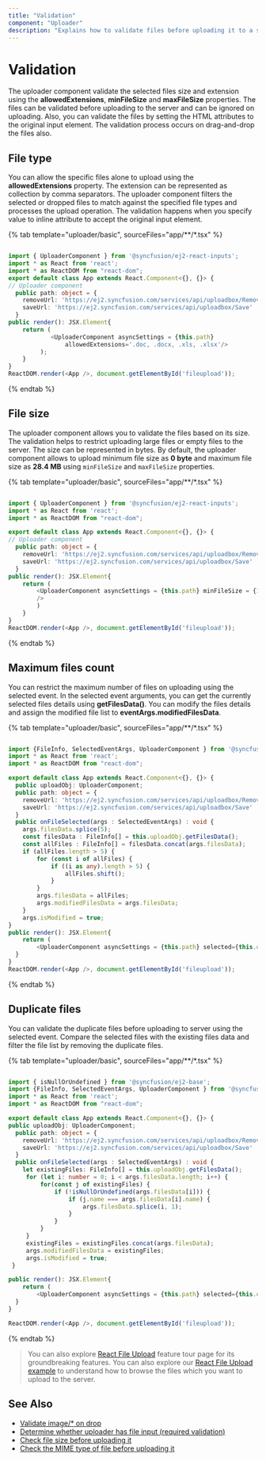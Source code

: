 ```yaml
---
title: "Validation"
component: "Uploader"
description: "Explains how to validate files before uploading it to a server such as valid file extensions, min and max file size, and duplicate files."
---
```


# Validation

The uploader component validate the selected files size and extension using the
**allowedExtensions**, **minFileSize** and **maxFileSize** properties.
The files can be validated before uploading to the server and can be ignored on uploading.
Also, you can validate the files by setting the HTML attributes to the original input element.
The validation process occurs on drag-and-drop the files also.

## File type

You can allow the specific files alone to upload using the **allowedExtensions**
property. The extension can be represented as collection by comma separators.
The uploader component filters the selected or dropped files to match against the specified file types and
processes the upload operation. The validation happens when you specify value to inline attribute to accept
the original input element.

{% tab template="uploader/basic", sourceFiles="app/**/*.tsx" %}

```typescript

import { UploaderComponent } from '@syncfusion/ej2-react-inputs';
import * as React from 'react';
import * as ReactDOM from "react-dom";
export default class App extends React.Component<{}, {}> {
// Uploader component
  public path: object = {
    removeUrl: 'https://ej2.syncfusion.com/services/api/uploadbox/Remove',
    saveUrl: 'https://ej2.syncfusion.com/services/api/uploadbox/Save'
  }
public render(): JSX.Element{
    return (
            <UploaderComponent asyncSettings = {this.path}
                allowedExtensions='.doc, .docx, .xls, .xlsx'/>
         );
    }
}
ReactDOM.render(<App />, document.getElementById('fileupload'));
```

{% endtab %}

## File size

The uploader component allows you to validate the files based on its size.
The validation helps to restrict uploading large files or empty files to the server.
The size can be represented in bytes. By default, the uploader component allows to
upload minimum file size as **0 byte** and maximum file size as **28.4 MB** using
`minFileSize` and `maxFileSize` properties.

{% tab template="uploader/basic", sourceFiles="app/**/*.tsx" %}

```typescript

import { UploaderComponent } from '@syncfusion/ej2-react-inputs';
import * as React from 'react';
import * as ReactDOM from "react-dom";

export default class App extends React.Component<{}, {}> {
// Uploader component
  public path: object = {
    removeUrl: 'https://ej2.syncfusion.com/services/api/uploadbox/Remove',
    saveUrl: 'https://ej2.syncfusion.com/services/api/uploadbox/Save'
  }
public render(): JSX.Element{
    return (
        <UploaderComponent asyncSettings = {this.path} minFileSize = {10000} maxFileSize= {28400000}
        />
        )
    }
}
ReactDOM.render(<App />, document.getElementById('fileupload'));
```

{% endtab %}

## Maximum files count

You can restrict the maximum number of files on uploading using the selected event.
In the selected event arguments, you can get the currently selected files details using
**getFilesData()**. You can modify the files details and assign the modified file list to **eventArgs.modifiedFilesData**.

{% tab template="uploader/basic", sourceFiles="app/**/*.tsx" %}

```typescript

import {FileInfo, SelectedEventArgs, UploaderComponent } from '@syncfusion/ej2-react-inputs';
import * as React from 'react';
import * as ReactDOM from "react-dom";

export default class App extends React.Component<{}, {}> {
  public uploadObj: UploaderComponent;
  public path: object = {
    removeUrl: 'https://ej2.syncfusion.com/services/api/uploadbox/Remove',
    saveUrl: 'https://ej2.syncfusion.com/services/api/uploadbox/Save'
  }
  public onFileSelected(args : SelectedEventArgs) : void {
    args.filesData.splice(5);
    const filesData : FileInfo[] = this.uploadObj.getFilesData();
    const allFiles : FileInfo[] = filesData.concat(args.filesData);
    if (allFiles.length > 5) {
        for (const i of allFiles) {
            if ((i as any).length > 5) {
                allFiles.shift();
            }
        }
        args.filesData = allFiles;
        args.modifiedFilesData = args.filesData;
    }
    args.isModified = true;
}
public render(): JSX.Element{
    return (
        <UploaderComponent asyncSettings = {this.path} selected={this.onFileSelected = this.onFileSelected.bind(this)} ref = {upload => {this.uploadObj = upload !}} />);
  }
}
ReactDOM.render(<App />, document.getElementById('fileupload'));
```

{% endtab %}

## Duplicate files

You can validate the duplicate files before uploading to server using the selected event.
Compare the selected files with the existing files data and filter the file list by removing the duplicate files.

{% tab template="uploader/basic", sourceFiles="app/**/*.tsx" %}

```typescript

import { isNullOrUndefined } from '@syncfusion/ej2-base';
import {FileInfo, SelectedEventArgs, UploaderComponent } from '@syncfusion/ej2-react-inputs';
import * as React from 'react';
import * as ReactDOM from "react-dom";

export default class App extends React.Component<{}, {}> {
public uploadObj: UploaderComponent;
  public path: object = {
    removeUrl: 'https://ej2.syncfusion.com/services/api/uploadbox/Remove',
    saveUrl: 'https://ej2.syncfusion.com/services/api/uploadbox/Save'
  }
  public onFileSelected(args : SelectedEventArgs) : void {
    let existingFiles: FileInfo[] = this.uploadObj.getFilesData();
     for (let i: number = 0; i < args.filesData.length; i++) {
         for(const j of existingFiles) {
             if (!isNullOrUndefined(args.filesData[i])) {
                 if (j.name === args.filesData[i].name) {
                     args.filesData.splice(i, 1);
                 }
             }
         }
     }
     existingFiles = existingFiles.concat(args.filesData);
     args.modifiedFilesData = existingFiles;
     args.isModified = true;
 }

public render(): JSX.Element{
    return (
        <UploaderComponent asyncSettings = {this.path} selected={this.onFileSelected = this.onFileSelected.bind(this)} ref = {upload => {this.uploadObj = upload !}} />);
  }
}

ReactDOM.render(<App />, document.getElementById('fileupload'));

```

{% endtab %}

>You can also explore [React File Upload](https://www.syncfusion.com/react-ui-components/react-file-upload) feature tour page for its groundbreaking features. You can also explore our [React File Upload example](https://ej2.syncfusion.com/react/demos/#/material/uploader/default) to understand how to browse the files which you want to upload to the server.

## See Also

* [Validate image/* on drop](./how-to/validate-image-on-drop)
* [Determine whether uploader has file input (required validation)](./how-to/determine-whether-uploader-has-file-input)
* [Check file size before uploading it](./how-to/check-file-size-before-uploading-it)
* [Check the MIME type of file before uploading it](./how-to/check-the-mime-type-of-file-before-upload-it)
